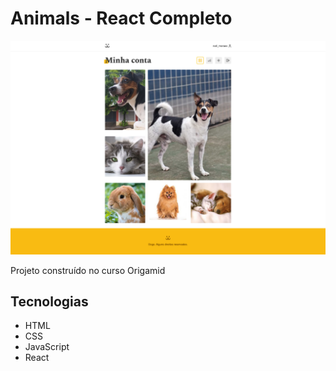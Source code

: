 # Animals - React Completo

![preview](./src/screencapture-react.png)

Projeto construído no curso Origamid

## Tecnologias
- HTML
- CSS
- JavaScript
- React